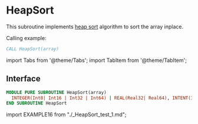 # HeapSort

This subroutine implements [heap sort](https://www.geeksforgeeks.org/heap-sort/) algorithm to sort the array inplace.

Calling example:

```fortran
CALL HeapSort(array)
```

import Tabs from '@theme/Tabs';
import TabItem from '@theme/TabItem';

## Interface

<Tabs>
<TabItem value="interface" label="܀ Interface" default>

```fortran
MODULE PURE SUBROUTINE HeapSort(array)
  INTEGER(Int8| Int16 | Int32 | Int64) | REAL(Real32| Real64), INTENT(INOUT) :: array(:)
END SUBROUTINE HeapSort
```

</TabItem>

<TabItem value="example" label="️܀ See example">

import EXAMPLE16 from "./_HeapSort_test_1.md";

<EXAMPLE16 />

</TabItem>

<TabItem value="close" label="↢ ">

</TabItem>
</Tabs>

